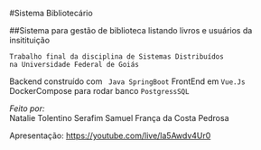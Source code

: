 #Sistema Bibliotecário 

##Sistema para gestão de biblioteca listando livros e usuários da insitituição 

```
Trabalho final da disciplina de Sistemas Distribuídos
na Universidade Federal de Goiás
```

Backend construído com ` Java SpringBoot` 
FrontEnd em `Vue.Js`
DockerCompose para rodar banco `PostgressSQL`


_Feito por:_    
Natalie Tolentino Serafim
Samuel França da Costa Pedrosa

Apresentação: https://youtube.com/live/la5Awdv4Ur0 